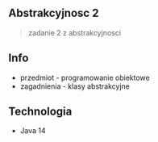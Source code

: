 ## Abstrakcyjnosc 2
>zadanie 2 z abstrakcyjnosci 

## Info
* przedmiot - programowanie obiektowe
* zagadnienia - klasy abstrakcyjne

## Technologia
* Java 14
